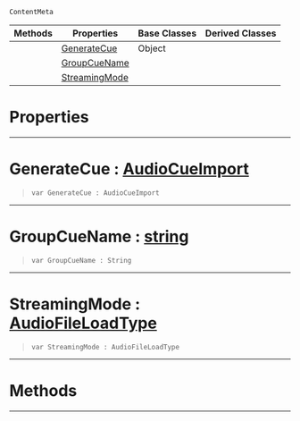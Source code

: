  `ContentMeta`

|Methods|Properties|Base Classes|Derived Classes|
|---|---|---|---|
| |[ GenerateCue](https://github.com/ZilchEngine/ZilchDocs/blob/master/code_reference/class_reference/audiooptions.md#generatecue-zilch-engine)|Object| |
| |[ GroupCueName](https://github.com/ZilchEngine/ZilchDocs/blob/master/code_reference/class_reference/audiooptions.md#groupcuename-zilch-engine)| | |
| |[ StreamingMode](https://github.com/ZilchEngine/ZilchDocs/blob/master/code_reference/class_reference/audiooptions.md#streamingmode-zilch-engin)| | |


 #  Properties


---  
 #  GenerateCue : [AudioCueImport](https://github.com/ZilchEngine/ZilchDocs/blob/master/code_reference/enum_reference.md#audiocueimport)

> 
> ``` lang=cpp, name=Nada
> var GenerateCue : AudioCueImport


---  
 #  GroupCueName : [string](https://github.com/ZilchEngine/ZilchDocs/blob/master/code_reference/nada_base_types/string.md)

> 
> ``` lang=cpp, name=Nada
> var GroupCueName : String


---  
 #  StreamingMode : [AudioFileLoadType](https://github.com/ZilchEngine/ZilchDocs/blob/master/code_reference/enum_reference.md#audiofileloadtype)

> 
> ``` lang=cpp, name=Nada
> var StreamingMode : AudioFileLoadType


---  
 #  Methods


---  
 

 